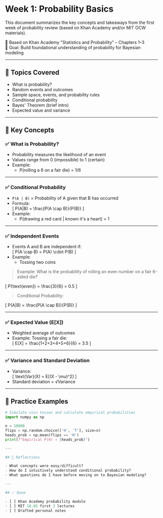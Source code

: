 # Week 1: Probability Basics

This document summarizes the key concepts and takeaways from the first week of probability review (based on Khan Academy and/or MIT OCW materials).

📘 Based on Khan Academy "Statistics and Probability" – Chapters 1–3  
🎯 Goal: Build foundational understanding of probability for Bayesian modeling

---

## 🔢 Topics Covered

- What is probability?
- Random events and outcomes
- Sample space, events, and probability rules
- Conditional probability
- Bayes' Theorem (brief intro)
- Expected value and variance

---

## 📖 Key Concepts

### ✅ What is Probability?

- Probability measures the likelihood of an event
- Values range from 0 (impossible) to 1 (certain)
- Example:  
  - P(rolling a 6 on a fair die) = 1/6

---

### ✅ Conditional Probability

- `P(A | B)` = Probability of A given that B has occurred
- Formula:  
  \[
  P(A|B) = \frac{P(A \cap B)}{P(B)}
  \]
- Example:  
  - P(drawing a red card | known it's a heart) = 1

---

### ✅ Independent Events

- Events A and B are independent if:  
  \[
  P(A \cap B) = P(A) \cdot P(B)
  \]
- Example:  
  - Tossing two coins

> Example: What is the probability of rolling an even number on a fair 6-sided die?

\[
P(\text{even}) = \frac{3}{6} = 0.5
\]

> Conditional Probability:

\[
P(A|B) = \frac{P(A \cap B)}{P(B)}
\]

---

### ✅ Expected Value (E[X])

- Weighted average of outcomes
- Example: Tossing a fair die:  
  \[
  E[X] = \frac{1+2+3+4+5+6}{6} = 3.5
  \]

---

### ✅ Variance and Standard Deviation

- Variance:  
  \[
  \text{Var}(X) = E[(X - \mu)^2]
  \]
- Standard deviation = √Variance

---

## 🧪 Practice Examples

```python
# Simulate coin tosses and calculate empirical probabilities
import numpy as np

n = 10000
flips = np.random.choice(['H', 'T'], size=n)
heads_prob = np.mean(flips == 'H')
print(f"Empirical P(H) ≈ {heads_prob}")

---

## 🧠 Reflections

- What concepts were easy/difficult?
- How do I intuitively understand conditional probability?
- What questions do I have before moving on to Bayesian modeling?

---

## ✅ Done

- [ ] Khan Academy probability module
- [ ] MIT 18.05 first 3 lectures
- [ ] Drafted personal notes
